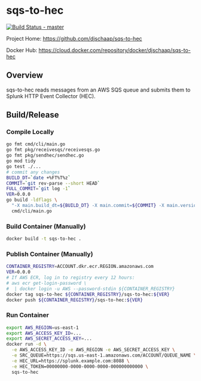 # sqs-to-hec

[![Build Status - master](https://travis-ci.com/djschaap/sqs-to-hec.svg?branch=master)](https://travis-ci.com/djschaap/sqs-to-hec)

Project Home: https://github.com/djschaap/sqs-to-hec

Docker Hub: https://cloud.docker.com/repository/docker/djschaap/sqs-to-hec

## Overview

sqs-to-hec reads messages from an AWS SQS queue and submits them to
Splunk HTTP Event Collector (HEC).

## Build/Release

### Compile Locally

```bash
go fmt cmd/cli/main.go
go fmt pkg/receivesqs/receivesqs.go
go fmt pkg/sendhec/sendhec.go
go mod tidy
go test ./...
# commit any changes
BUILD_DT=`date +%FT%T%z`
COMMIT=`git rev-parse --short HEAD`
FULL_COMMIT=`git log -1`
VER=0.0.0
go build -ldflags \
  "-X main.build_dt=${BUILD_DT} -X main.commit=${COMMIT} -X main.version=${VER}" \
  cmd/cli/main.go
```

### Build Container (Manually)

```bash
docker build -t sqs-to-hec .
```

### Publish Container (Manually)

```bash
CONTAINER_REGISTRY=ACCOUNT.dkr.ecr.REGION.amazonaws.com
VER=0.0.0
# If AWS ECR, log in to registry every 12 hours:
# aws ecr get-login-password \
#  | docker login -u AWS --password-stdin ${CONTAINER_REGISTRY}
docker tag sqs-to-hec ${CONTAINER_REGISTRY}/sqs-to-hec:${VER}
docker push ${CONTAINER_REGISTRY}/sqs-to-hec:${VER}
```

### Run Container

```bash
export AWS_REGION=us-east-1
export AWS_ACCESS_KEY_ID=...
export AWS_SECRET_ACCESS_KEY=...
docker run -d \
  -e AWS_ACCESS_KEY_ID -e AWS_REGION -e AWS_SECRET_ACCESS_KEY \
  -e SRC_QUEUE=https://sqs.us-east-1.amazonaws.com/ACCOUNT/QUEUE_NAME \
  -e HEC_URL=https://splunk.example.com:8088 \
  -e HEC_TOKEN=00000000-0000-0000-0000-000000000000 \
  sqs-to-hec
```
